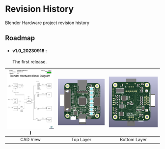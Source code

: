 # Revision History

Blender Hardware project revision history

## Roadmap

- #### __v1.0_20230918 :__ 
	The first release.

| ![Hardware](https://github.com/mend0z0/Blender/blob/main/Document/Block%20Diagrams/_FBD_HW_Blender_v1.0.svg)) | ![_3DView_Top_Blender_v1.0](https://github.com/mend0z0/Blender/blob/main/Hardware/_Sub_HW_Blender/v1_20230918/Released%20Folder/v1.0%20-%2020230918/Media%20Content/Picture/_3DView_Top_Blender_v1.0.png)| ![_3DView_Bottom_Blender_v1.0](https://github.com/mend0z0/Blender/blob/main/Hardware/_Sub_HW_Blender/v1_20230918/Released%20Folder/v1.0%20-%2020230918/Media%20Content/Picture/_3DView_Bottom_Blender_v1.0.png) |
|:--:|:--:|:--:|
| CAD View | Top Layer | Bottom Layer |

